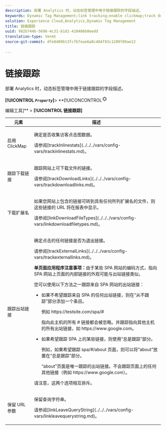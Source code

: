 ```yaml
---
description: 部署 Analytics 时，动态标签管理中用于链接跟踪的字段描述。
keywords: Dynamic Tag Management;link tracking;enable clickmap;track download links;download extensions;track outbound links;keep url parameters
solution: Experience Cloud,Analytics,Dynamic Tag Management
title: 链接跟踪
uuid: 982b744b-5696-4c31-b1d1-410486b0eedd
translation-type: tm+mt
source-git-commit: dfe8409b13fcf67eae6a0c404f83c1209f89ae12

---
```



# 链接跟踪

部署 Analytics 时，动态标签管理中用于链接跟踪的字段描述。

**[!UICONTROL *`Property`*]**> **[!UICONCONTROL![](assets/settings_gear.png)

编辑工具]** > **[!UICONTROL 链接跟踪]**

<table id="table_F23FB0B284E74B66A107B1D69D22A51C">
 <thead>
  <tr>
   <th colname="col1" class="entry"> 元素 </th>
   <th colname="col2" class="entry"> 描述 </th>
  </tr> 
 </thead>
 <tbody> 
  <tr> 
   <td colname="col1"> 启用 ClickMap </td>
   <td colname="col2"> <p>确定是否收集访客点击图数据。 </p> <p>请参阅[trackInlinestats](../../../vars/config-vars/trackinlinestats.md)。 </p> </td>
  </tr>
  <tr>
   <td colname="col1"> 跟踪下载链接 </td>
   <td colname="col2"> <p>跟踪网站上可下载文件的链接。 </p> <p>请参阅[trackDownloadLinks](../../../vars/config-vars/trackdownloadlinks.md)。</p> </td>
  </tr> 
  <tr> 
   <td colname="col1"> 下载扩展名 </td> 
   <td colname="col2"> <p>如果您网站上包含的链接可转到具有任何所列扩展名的文件，则这些链接的 URL 将在报表中显示。 </p>请参阅[linkDownloadFileTypes](../../../vars/config-vars/linkdownloadfiletypes.md)。 </p> </td>
  </tr>
  <tr> 
   <td colname="col1"> 跟踪出站链接 </td>
   <td colname="col2"> <p>确定点击的任何链接是否为退出链接。 </p> <p>请参阅[trackExternalLinks](../../../vars/config-vars/trackexternallinks.md)。 </p> <p><b>单页面应用程序注意事项：</b>由于某些 SPA 网站的编码方式，指向 SPA 网站上页面的内部链接的外观可能与出站链接类似。 </p> <p>您可以使用以下方法之一跟踪来自 SPA 网站的出站链接： </p>
    <ul id="ul_A4179633ED0644C3BA5F548A58CA4EC9">
     <li id="li_1959FBF14E42469FA8724B37EB58BC54"> <p>如果不希望跟踪来自 SPA 的任何出站链接，则在“<span class="wintitle">从不跟踪</span>”部分添加一个条目。 </p> <p>例如 <span class="filepath">https://testsite.com/spa/#</span> </p> <p>指向此主机的所有 # 链接都会被忽略。并跟踪指向其他主机的所有出站链接，如 <span class="filepath"></span>https://www.google.com。 </p> </li>
     <li id="li_37DD4D37887243FB928C9C04ACE9D39E"> <p>如果希望跟踪 SPA 上的某些链接，则使用“<span class="wintitle">总是跟踪</span>”部分。 </p> <p>例如，如果希望跟踪 <span class="filepath">spa/#/about</span> 页面，则可以将“about”放置在“<span class="wintitle">总是跟踪</span>”部分。 </p> <p>“about”页面是唯一跟踪的出站链接。不会跟踪页面上的任何其他链接（例如 <span class="filepath"></span>https://www.google.com）。 </p> </li>
    </ul> <p>请注意，这两个选项相互排斥。 </p> </td> 
  </tr>
  <tr>
   <td colname="col1"> 保留 URL 参数 </td>
   <td colname="col2"> <p>保留查询字符串。 </p> <p>请参阅[linkLeaveQueryString](../../../vars/config-vars/linkleavequerystring.md)。 </p> </td>
  </tr>
 </tbody>
</table>
